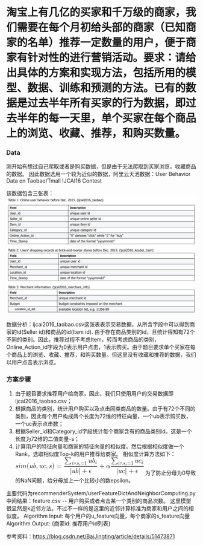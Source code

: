 # 淘宝上有几亿的买家和千万级的商家，我们需要在每个月初给头部的商家（已知商家的名单）推荐一定数量的用户，便于商家有针对性的进行营销活动。要求：请给出具体的方案和实现方法，包括所用的模型、数据、训练和预测的方法。已有的数据是过去半年所有买家的行为数据，即过去半年的每一天里，单个买家在每个商品上的浏览、收藏、推荐，和购买数量。

### Data
刚开始有想过自己爬取或者是购买数据，但是由于无法爬取到买家浏览，收藏商品的数据。
因此数据选用一个较为近似的数据，阿里云天池数据：User Behavior Data on Taobao/Tmall IJCAI16 Contest

该数据包含三张表：
![这里写图片描述](https://github.com/xuehuachunsheng/study_sklearn/blob/master/recommenderSystem/datatable.png)

数据分析：ijcai2016_taobao.csv这张表表示交易数据，从所含字段中可以得到商家的id(Seller id)和商品的id(Item id). 由于存在商品类别的id，且统计得知有72个不同的类别。因此，推荐过程不考虑Item，转而考虑商品的类别，Online_Action_id字段为0表示用户点击，1表示购买。由于题目要求单个买家在每个商品上的浏览、收藏、推荐，和购买数量。但这里没有收藏和推荐的数据，我们以用户点击表示浏览。

### 方案步骤
1. 由于题目要求推荐用户给商家，因此，我们只使用用户的交易数据即ijcai2016_taobao.csv；
2. 根据商品的类别，统计用户购买以及点击同类商品的数量。由于有72个不同的类别，因此每个用户构成两个长度为72维的特征向量，一个ub表示购买数，一个uc表示点击数；
3. 根据Seller_id和Category_id字段统计每个商家含有的商品类别id。这是一个长度为72维的二值向量-s；
4. 计算用户的特征向量和商家的特征向量的相似度。然后根据相似度做一个Rank，选取相似度Top-k的用户推荐给商家。
相似度计算方法如下：
![这里写图片描述](https://github.com/xuehuachunsheng/study_sklearn/blob/master/recommenderSystem/equation.gif)
为了防止分母为0导致的NaN问题，给分母加上一个比较小的数epsilon。

主要代码为recommenderSystem/userFeatureDictAndNeighborComputing.py
中间结果：feature.csv -- 用户购买或者点击某一个类别的商品次数。
这里模型很显然是k近邻方法。不过不一样的是这里的近邻计算标准为商家和用户之间的相似度。
Algorithm Input: 每个用户的u_feature向量，每个商家的s_feature向量
Algorithm Output: {商家id: 推荐用户id列表}

参考资料：https://blog.csdn.net/BaiJingting/article/details/51473871
